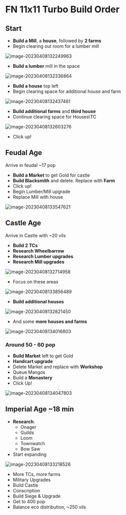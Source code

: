 # FN 11x11 Turbo Build Order

## Start

- **Build a Mill**, a **house**, followed by **2 farms**
- Begin clearing out room for a lumber mill

![image-20230408132249963](image-20230408132249963.png)

- **Build a lumber** mill in the space

![image-20230408132336864](image-20230408132336864.png)

- **Build a house** top left
- Begin clearing space for additional house and farm

![image-20230408132437461](image-20230408132437461.png)

- **Build additional farms** and **third house**
- Continue clearing space for Houses\TC

![image-20230408132603276](image-20230408132603276.png)

- Click up!

## Feudal Age

Arrive in feudal ~17 pop

- **Build a Market** to get Gold for castle
- **Build Blacksmith** and delete. Replace with **Farm**
- Click up!
- Begin Lumber/Mill upgrade
- Replace Mill with house

![image-20230408133547621](image-20230408133547621.png)

## Castle Age

Arrive in Castle with ~20 vils

- **Build 2 TCs**
- **Research Wheelbarrow**
- **Research Lumber upgrades**
- **Research Mill upgrades**

![image-20230408132714958](image-20230408132714958.png)

- Focus on these areas

![image-20230408133856489](image-20230408133856489.png)

- **Build additional houses**

![image-20230408132821450](image-20230408132821450.png)

- And some **more houses and farms**

![image-20230408134016803](image-20230408134016803.png)

### Around 50 - 60 pop

- **Build Market** left to get Gold
- **Handcart upgrade**
- Delete Market and replace with **Workshop**
- Queue Mangos
- Build a **Monastery**
- Click Up!

![image-20230408134047803](image-20230408134047803.png)

## Imperial Age ~18 min

- **Research**:
  - Onager
  - Guilds
  - Loom
  - Townwatch
  - Bow Saw
- Start expanding

![image-20230408133218526](image-20230408133218526.png)

- More TCs, more farms
- Military Upgrades
- Build Castle
- Conscription
- Build Siege & Upgrade
- Get to 400 pop
- Balance eco distribution, ~250 vils

